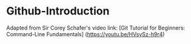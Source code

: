 # Github-Introduction

Adapted from Sir Corey Schafer's video link: 
[Git Tutorial for Beginners: Command-Line Fundamentals]
(https://youtu.be/HVsySz-h9r4)

